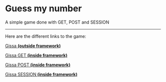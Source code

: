 <div class="jumbotron jumbotron-fluid">
    <h1 class="display-4">Guess my number</h1>
    <p class="lead">A simple game done with GET, POST and SESSION</p>
    <hr class="my-4">
     <p>Here are the different links to the game:</p>
    <p><a href="guess">Gissa <b> (outside framework)</a></b></p>
    <p><a href="gissa/get">Gissa GET<b> (inside framework)</a></b></p>
    <p><a href="gissa/post">Gissa POST<b> (inside framework)</a></b></p>
    <p><a href="gissa/session">Gissa SESSION<b> (inside framework)</a></b></p>
</div>



